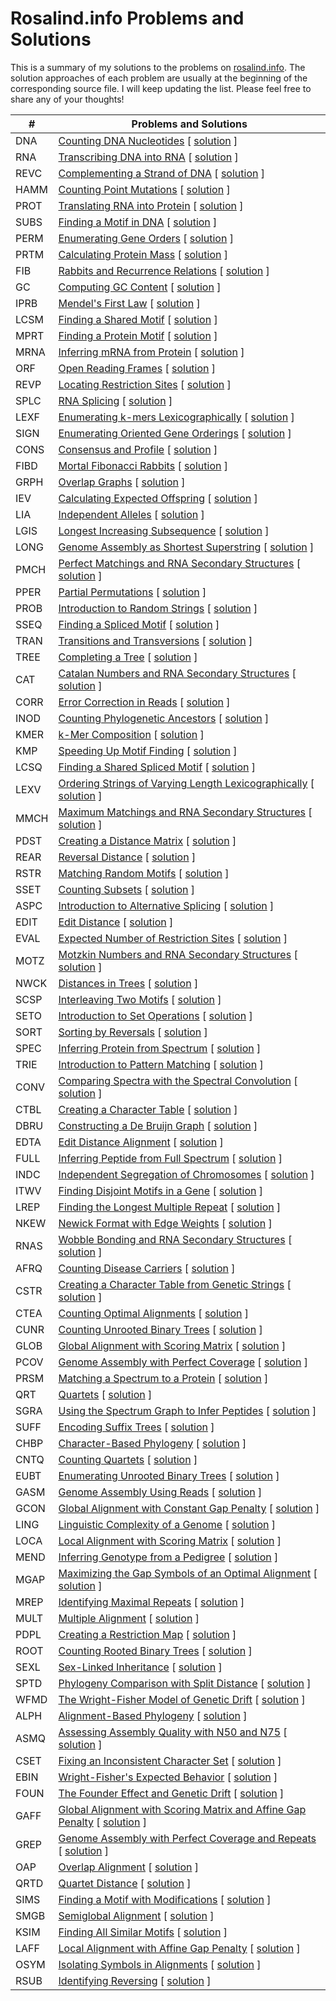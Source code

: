 # Rosalind.info Problems and Solutions

This is a summary of my solutions to the problems on [rosalind.info](https://www.rosalind.info). The solution approaches of each problem are usually at the beginning of the corresponding source file. I will keep updating the list. Please feel free to share any of your thoughts!



|  #  | Problems and Solutions 
|------------- | ------------- 
| DNA  | [Counting DNA Nucleotides][dna]                                        \[ [solution][dna_py] \]
| RNA  | [Transcribing DNA into RNA][rna]                                       \[ [solution][rna_py] \]
| REVC | [Complementing a Strand of DNA][revc]                                  \[ [solution][revc_py] \]
| HAMM | [Counting Point Mutations][hamm]                                       \[ [solution][hamm_py] \]
| PROT | [Translating RNA into Protein][prot]                                   \[ [solution][prot_py] \]
| SUBS | [Finding a Motif in DNA][subs]                                         \[ [solution][subs_py] \]
| PERM | [Enumerating Gene Orders][perm]                                        \[ [solution][perm_py] \]
| PRTM | [Calculating Protein Mass][prtm]                                       \[ [solution][prtm_py] \]
| FIB  | [Rabbits and Recurrence Relations][fib]                                \[ [solution][fib_py] \]
| GC   | [Computing GC Content][gc]                                             \[ [solution][gc_py] \]
| IPRB | [Mendel's First Law][iprb]                                             \[ [solution][iprb_py] \]
| LCSM | [Finding a Shared Motif][lcsm]                                         \[ [solution][lcsm_py] \]
| MPRT | [Finding a Protein Motif][mprt]                                        \[ [solution][mprt_py] \]
| MRNA | [Inferring mRNA from Protein][mrna]                                    \[ [solution][mrna_py] \]
| ORF  | [Open Reading Frames][orf]                                             \[ [solution][orf_py] \]
| REVP | [Locating Restriction Sites][revp]                                     \[ [solution][revp_py] \]
| SPLC | [RNA Splicing][splc]                                                   \[ [solution][splc_py] \]
| LEXF | [Enumerating k-mers Lexicographically][lexf]                           \[ [solution][lexf_py] \]
| SIGN | [Enumerating Oriented Gene Orderings][sign]                            \[ [solution][sign_py] \]
| CONS | [Consensus and Profile][cons]                                          \[ [solution][cons_py] \]
| FIBD | [Mortal Fibonacci Rabbits][fibd]                                       \[ [solution][fibd_py] \]
| GRPH | [Overlap Graphs][grph]                                                 \[ [solution][grph_py] \]
| IEV  | [Calculating Expected Offspring][iev]                                  \[ [solution][iev_py] \]
| LIA  | [Independent Alleles][lia]                                             \[ [solution][lia_py] \]
| LGIS | [Longest Increasing Subsequence][lgis]                                 \[ [solution][lgis_py] \]
| LONG | [Genome Assembly as Shortest Superstring][long]                        \[ [solution][long_py] \]
| PMCH | [Perfect Matchings and RNA Secondary Structures][pmch]                 \[ [solution][pmch_py] \]
| PPER | [Partial Permutations][pper]                                           \[ [solution][pper_py] \]
| PROB | [Introduction to Random Strings][prob]                                 \[ [solution][prob_py] \]
| SSEQ | [Finding a Spliced Motif][sseq]                                        \[ [solution][sseq_py] \]
| TRAN | [Transitions and Transversions][tran]                                  \[ [solution][tran_py] \]
| TREE | [Completing a Tree][tree]                                              \[ [solution][tree_py] \]
| CAT  | [Catalan Numbers and RNA Secondary Structures][cat]                    \[ [solution][cat_py] \]
| CORR | [Error Correction in Reads][corr]                                      \[ [solution][corr_py] \]
| INOD | [Counting Phylogenetic Ancestors][inod]                                \[ [solution][inod_py] \]
| KMER | [k-Mer Composition][kmer]                                              \[ [solution][kmer_py] \]
| KMP  | [Speeding Up Motif Finding][kmp]                                       \[ [solution][kmp_py] \]
| LCSQ | [Finding a Shared Spliced Motif][lcsq]                                 \[ [solution][lcsq_py] \]
| LEXV | [Ordering Strings of Varying Length Lexicographically][lexv]           \[ [solution][lexv_py] \]
| MMCH | [Maximum Matchings and RNA Secondary Structures][mmch]                 \[ [solution][mmch_py] \]
| PDST | [Creating a Distance Matrix][pdst]                                     \[ [solution][pdst_py] \]
| REAR | [Reversal Distance][rear]                                              \[ [solution][rear_py] \]
| RSTR | [Matching Random Motifs][rstr]                                         \[ [solution][rstr_py] \]
| SSET | [Counting Subsets][sset]                                               \[ [solution][sset_py] \]
| ASPC | [Introduction to Alternative Splicing][aspc]                           \[ [solution][aspc_py] \]
| EDIT | [Edit Distance][edit]                                                  \[ [solution][edit_py] \]
| EVAL | [Expected Number of Restriction Sites][eval]                           \[ [solution][eval_py] \]
| MOTZ | [Motzkin Numbers and RNA Secondary Structures][motz]                   \[ [solution][motz_py] \]
| NWCK | [Distances in Trees][nwck]                                             \[ [solution][nwck_py] \]
| SCSP | [Interleaving Two Motifs][scsp]                                        \[ [solution][scsp_py] \]
| SETO | [Introduction to Set Operations][seto]                                 \[ [solution][seto_py] \]
| SORT | [Sorting by Reversals][sort]                                           \[ [solution][sort_py] \]
| SPEC | [Inferring Protein from Spectrum][spec]                                \[ [solution][spec_py] \]
| TRIE | [Introduction to Pattern Matching][trie]                               \[ [solution][trie_py] \]
| CONV | [Comparing Spectra with the Spectral Convolution][conv]                \[ [solution][conv_py] \]
| CTBL | [Creating a Character Table][ctbl]                                     \[ [solution][ctbl_py] \]
| DBRU | [Constructing a De Bruijn Graph][dbru]                                 \[ [solution][dbru_py] \]
| EDTA | [Edit Distance Alignment][edta]                                        \[ [solution][edta_py] \]
| FULL | [Inferring Peptide from Full Spectrum][full]                           \[ [solution][full_py] \]
| INDC | [Independent Segregation of Chromosomes][indc]                         \[ [solution][indc_py] \]
| ITWV | [Finding Disjoint Motifs in a Gene][itwv]                              \[ [solution][itwv_py] \]
| LREP | [Finding the Longest Multiple Repeat][lrep]                            \[ [solution][lrep_py] \]
| NKEW | [Newick Format with Edge Weights][nkew]                                \[ [solution][nkew_py] \]
| RNAS | [Wobble Bonding and RNA Secondary Structures][rnas]                    \[ [solution][rnas_py] \]
| AFRQ | [Counting Disease Carriers][afrq]                                      \[ [solution][afrq_py] \]
| CSTR | [Creating a Character Table from Genetic Strings][cstr]                \[ [solution][cstr_py] \]
| CTEA | [Counting Optimal Alignments][ctea]                                    \[ [solution][ctea_py] \]
| CUNR | [Counting Unrooted Binary Trees][cunr]                                 \[ [solution][cunr_py] \]
| GLOB | [Global Alignment with Scoring Matrix][glob]                           \[ [solution][glob_py] \]
| PCOV | [Genome Assembly with Perfect Coverage][pcov]                          \[ [solution][pcov_py] \]
| PRSM | [Matching a Spectrum to a Protein][prsm]                               \[ [solution][prsm_py] \]
| QRT  | [Quartets][qrt]                                                        \[ [solution][qrt_py] \]
| SGRA | [Using the Spectrum Graph to Infer Peptides][sgra]                     \[ [solution][sgra_py] \]
| SUFF | [Encoding Suffix Trees][suff]                                          \[ [solution][suff_py] \]
| CHBP | [Character-Based Phylogeny][chbp]                                      \[ [solution][chbp_py] \]
| CNTQ | [Counting Quartets][cntq]                                              \[ [solution][cntq_py] \]
| EUBT | [Enumerating Unrooted Binary Trees][eubt]                              \[ [solution][eubt_py] \]
| GASM | [Genome Assembly Using Reads][gasm]                                    \[ [solution][gasm_py] \]
| GCON | [Global Alignment with Constant Gap Penalty][gcon]                     \[ [solution][gcon_py] \]
| LING | [Linguistic Complexity of a Genome][ling]                              \[ [solution][ling_py] \]
| LOCA | [Local Alignment with Scoring Matrix][loca]                            \[ [solution][loca_py] \]
| MEND | [Inferring Genotype from a Pedigree][mend]                             \[ [solution][mend_py] \]
| MGAP | [Maximizing the Gap Symbols of an Optimal Alignment][mgap]             \[ [solution][mgap_py] \]
| MREP | [Identifying Maximal Repeats][mrep]                                    \[ [solution][mrep_py] \]
| MULT | [Multiple Alignment][mult]                                             \[ [solution][mult_py] \]
| PDPL | [Creating a Restriction Map][pdpl]                                     \[ [solution][pdpl_py] \]
| ROOT | [Counting Rooted Binary Trees][root]                                   \[ [solution][root_py] \]
| SEXL | [Sex-Linked Inheritance][sexl]                                         \[ [solution][sexl_py] \]
| SPTD | [Phylogeny Comparison with Split Distance][sptd]                       \[ [solution][sptd_py] \]
| WFMD | [The Wright-Fisher Model of Genetic Drift][wfmd]                       \[ [solution][wfmd_py] \]
| ALPH | [Alignment-Based Phylogeny][alph]                                      \[ [solution][alph_py] \]
| ASMQ | [Assessing Assembly Quality with N50 and N75][asmq]                    \[ [solution][asmq_py] \]
| CSET | [Fixing an Inconsistent Character Set][cset]                           \[ [solution][cset_py] \]
| EBIN | [Wright-Fisher's Expected Behavior][ebin]                              \[ [solution][ebin_py] \]
| FOUN | [The Founder Effect and Genetic Drift][foun]                           \[ [solution][foun_py] \]
| GAFF | [Global Alignment with Scoring Matrix and Affine Gap Penalty][gaff]    \[ [solution][gaff_py] \]
| GREP | [Genome Assembly with Perfect Coverage and Repeats][grep]              \[ [solution][grep_py] \]
| OAP  | [Overlap Alignment][oap]                                               \[ [solution][oap_py] \]
| QRTD | [Quartet Distance][qrtd]                                               \[ [solution][qrtd_py] \]
| SIMS | [Finding a Motif with Modifications][sims]                             \[ [solution][sims_py] \]
| SMGB | [Semiglobal Alignment][smgb]                                           \[ [solution][smgb_py] \]
| KSIM | [Finding All Similar Motifs][ksim]                                     \[ [solution][ksim_py] \]
| LAFF | [Local Alignment with Affine Gap Penalty][laff]                        \[ [solution][laff_py] \]
| OSYM | [Isolating Symbols in Alignments][osym]                                \[ [solution][osym_py] \]
| RSUB | [Identifying Reversing][rsub]                                          \[ [solution][rsub_py] \]


<!-- &#x1f512;   for the lock -->
<!-- tiltle -->
[dna]: http://rosalind.info/problems/dna/
[rna]: http://rosalind.info/problems/rna/
[revc]: http://rosalind.info/problems/revc/
[hamm]: http://rosalind.info/problems/hamm/
[prot]: http://rosalind.info/problems/prot/
[subs]: http://rosalind.info/problems/subs/
[perm]: http://rosalind.info/problems/perm/
[prtm]: http://rosalind.info/problems/prtm/
[fib]: http://rosalind.info/problems/fib/
[gc]: http://rosalind.info/problems/gc/
[iprb]: http://rosalind.info/problems/iprb/
[lcsm]: http://rosalind.info/problems/lcsm/
[mprt]: http://rosalind.info/problems/mprt/
[mrna]: http://rosalind.info/problems/mrna/
[orf]: http://rosalind.info/problems/orf/
[revp]: http://rosalind.info/problems/revp/
[splc]: http://rosalind.info/problems/splc/
[lexf]: http://rosalind.info/problems/lexf/
[sign]: http://rosalind.info/problems/sign/
[cons]: http://rosalind.info/problems/cons/
[fibd]: http://rosalind.info/problems/fibd/
[grph]: http://rosalind.info/problems/grph/
[iev]: http://rosalind.info/problems/iev/
[lia]: http://rosalind.info/problems/lia/
[lgis]: http://rosalind.info/problems/lgis/
[long]: http://rosalind.info/problems/long/
[pmch]: http://rosalind.info/problems/pmch/
[pper]: http://rosalind.info/problems/pper/
[prob]: http://rosalind.info/problems/prob/
[sseq]: http://rosalind.info/problems/sseq/
[tran]: http://rosalind.info/problems/tran/
[tree]: http://rosalind.info/problems/tree/
[cat]: http://rosalind.info/problems/cat/
[corr]: http://rosalind.info/problems/corr/
[inod]: http://rosalind.info/problems/inod/
[kmer]: http://rosalind.info/problems/kmer/
[kmp]: http://rosalind.info/problems/kmp/
[lcsq]: http://rosalind.info/problems/lcsq/
[lexv]: http://rosalind.info/problems/lexv/
[mmch]: http://rosalind.info/problems/mmch/
[pdst]: http://rosalind.info/problems/pdst/
[rear]: http://rosalind.info/problems/rear/
[rstr]: http://rosalind.info/problems/rstr/
[sset]: http://rosalind.info/problems/sset/
[aspc]: http://rosalind.info/problems/aspc/
[edit]: http://rosalind.info/problems/edit/
[eval]: http://rosalind.info/problems/eval/
[motz]: http://rosalind.info/problems/motz/
[nwck]: http://rosalind.info/problems/nwck/
[scsp]: http://rosalind.info/problems/scsp/
[seto]: http://rosalind.info/problems/seto/
[sort]: http://rosalind.info/problems/sort/
[spec]: http://rosalind.info/problems/spec/
[trie]: http://rosalind.info/problems/trie/
[conv]: http://rosalind.info/problems/conv/
[ctbl]: http://rosalind.info/problems/ctbl/
[dbru]: http://rosalind.info/problems/dbru/
[edta]: http://rosalind.info/problems/edta/
[full]: http://rosalind.info/problems/full/
[indc]: http://rosalind.info/problems/indc/
[itwv]: http://rosalind.info/problems/itwv/
[lrep]: http://rosalind.info/problems/lrep/
[nkew]: http://rosalind.info/problems/nkew/
[rnas]: http://rosalind.info/problems/rnas/
[afrq]: http://rosalind.info/problems/afrq/
[cstr]: http://rosalind.info/problems/cstr/
[ctea]: http://rosalind.info/problems/ctea/
[cunr]: http://rosalind.info/problems/cunr/
[glob]: http://rosalind.info/problems/glob/
[pcov]: http://rosalind.info/problems/pcov/
[prsm]: http://rosalind.info/problems/prsm/
[qrt]: http://rosalind.info/problems/qrt/
[sgra]: http://rosalind.info/problems/sgra/
[suff]: http://rosalind.info/problems/suff/
[chbp]: http://rosalind.info/problems/chbp/
[cntq]: http://rosalind.info/problems/cntq/
[eubt]: http://rosalind.info/problems/eubt/
[gasm]: http://rosalind.info/problems/gasm/
[gcon]: http://rosalind.info/problems/gcon/
[ling]: http://rosalind.info/problems/ling/
[loca]: http://rosalind.info/problems/loca/
[mend]: http://rosalind.info/problems/mend/
[mgap]: http://rosalind.info/problems/mgap/
[mrep]: http://rosalind.info/problems/mrep/
[mult]: http://rosalind.info/problems/mult/
[pdpl]: http://rosalind.info/problems/pdpl/
[root]: http://rosalind.info/problems/root/
[sexl]: http://rosalind.info/problems/sexl/
[sptd]: http://rosalind.info/problems/sptd/
[wfmd]: http://rosalind.info/problems/wfmd/
[alph]: http://rosalind.info/problems/alph/
[asmq]: http://rosalind.info/problems/asmq/
[cset]: http://rosalind.info/problems/cset/
[ebin]: http://rosalind.info/problems/ebin/
[foun]: http://rosalind.info/problems/foun/
[gaff]: http://rosalind.info/problems/gaff/
[grep]: http://rosalind.info/problems/grep/
[oap]: http://rosalind.info/problems/oap/
[qrtd]: http://rosalind.info/problems/qrtd/
[sims]: http://rosalind.info/problems/sims/
[smgb]: http://rosalind.info/problems/smgb/
[ksim]: http://rosalind.info/problems/ksim/
[laff]: http://rosalind.info/problems/laff/
[osym]: http://rosalind.info/problems/osym/
[rsub]: http://rosalind.info/problems/rsub/

<!-- solution -->
[dna_py]: https://github.com/thongle91/rosalind/tree/master/codes/dna.py
[rna_py]: https://github.com/thongle91/rosalind/tree/master/codes/rna.py
[revc_py]: https://github.com/thongle91/rosalind/tree/master/codes/revc.py
[hamm_py]: https://github.com/thongle91/rosalind/tree/master/codes/hamm.py
[prot_py]: https://github.com/thongle91/rosalind/tree/master/codes/prot.py
[subs_py]: https://github.com/thongle91/rosalind/tree/master/codes/subs.py
[perm_py]: https://github.com/thongle91/rosalind/tree/master/codes/perm.py
[prtm_py]: https://github.com/thongle91/rosalind/tree/master/codes/prtm.py
[fib_py]: https://github.com/thongle91/rosalind/tree/master/codes/fib.py
[gc_py]: https://github.com/thongle91/rosalind/tree/master/codes/gc.py
[iprb_py]: https://github.com/thongle91/rosalind/tree/master/codes/iprb.py
[lcsm_py]: https://github.com/thongle91/rosalind/tree/master/codes/lcsm.py
[mprt_py]: https://github.com/thongle91/rosalind/tree/master/codes/mprt.py
[mrna_py]: https://github.com/thongle91/rosalind/tree/master/codes/mrna.py
[orf_py]: https://github.com/thongle91/rosalind/tree/master/codes/orf.py
[revp_py]: https://github.com/thongle91/rosalind/tree/master/codes/revp.py
[splc_py]: https://github.com/thongle91/rosalind/tree/master/codes/splc.py
[lexf_py]: https://github.com/thongle91/rosalind/tree/master/codes/lexf.py
[sign_py]: https://github.com/thongle91/rosalind/tree/master/codes/sign.py
[cons_py]: https://github.com/thongle91/rosalind/tree/master/codes/cons.py
[fibd_py]: https://github.com/thongle91/rosalind/tree/master/codes/fibd.py
[grph_py]: https://github.com/thongle91/rosalind/tree/master/codes/grph.py
[iev_py]: https://github.com/thongle91/rosalind/tree/master/codes/iev.py
[lia_py]: https://github.com/thongle91/rosalind/tree/master/codes/lia.py
[lgis_py]: https://github.com/thongle91/rosalind/tree/master/codes/lgis.py
[long_py]: https://github.com/thongle91/rosalind/tree/master/codes/long.py
[pmch_py]: https://github.com/thongle91/rosalind/tree/master/codes/pmch.py
[pper_py]: https://github.com/thongle91/rosalind/tree/master/codes/pper.py
[prob_py]: https://github.com/thongle91/rosalind/tree/master/codes/prob.py
[sseq_py]: https://github.com/thongle91/rosalind/tree/master/codes/sseq.py
[tran_py]: https://github.com/thongle91/rosalind/tree/master/codes/tran.py
[tree_py]: https://github.com/thongle91/rosalind/tree/master/codes/tree.py
[cat_py]: https://github.com/thongle91/rosalind/tree/master/codes/cat.py
[corr_py]: https://github.com/thongle91/rosalind/tree/master/codes/corr.py
[inod_py]: https://github.com/thongle91/rosalind/tree/master/codes/inod.py
[kmer_py]: https://github.com/thongle91/rosalind/tree/master/codes/kmer.py
[kmp_py]: https://github.com/thongle91/rosalind/tree/master/codes/kmp.py
[lcsq_py]: https://github.com/thongle91/rosalind/tree/master/codes/lcsq.py
[lexv_py]: https://github.com/thongle91/rosalind/tree/master/codes/lexv.py
[mmch_py]: https://github.com/thongle91/rosalind/tree/master/codes/mmch.py
[pdst_py]: https://github.com/thongle91/rosalind/tree/master/codes/pdst.py
[rear_py]: https://github.com/thongle91/rosalind/tree/master/codes/rear.py
[rstr_py]: https://github.com/thongle91/rosalind/tree/master/codes/rstr.py
[sset_py]: https://github.com/thongle91/rosalind/tree/master/codes/sset.py
[aspc_py]: https://github.com/thongle91/rosalind/tree/master/codes/aspc.py
[edit_py]: https://github.com/thongle91/rosalind/tree/master/codes/edit.py
[eval_py]: https://github.com/thongle91/rosalind/tree/master/codes/eval.py
[motz_py]: https://github.com/thongle91/rosalind/tree/master/codes/motz.py
[nwck_py]: https://github.com/thongle91/rosalind/tree/master/codes/nwck.py
[scsp_py]: https://github.com/thongle91/rosalind/tree/master/codes/scsp.py
[seto_py]: https://github.com/thongle91/rosalind/tree/master/codes/seto.py
[sort_py]: https://github.com/thongle91/rosalind/tree/master/codes/sort.py
[spec_py]: https://github.com/thongle91/rosalind/tree/master/codes/spec.py
[trie_py]: https://github.com/thongle91/rosalind/tree/master/codes/trie.py
[conv_py]: https://github.com/thongle91/rosalind/tree/master/codes/conv.py
[ctbl_py]: https://github.com/thongle91/rosalind/tree/master/codes/ctbl.py
[dbru_py]: https://github.com/thongle91/rosalind/tree/master/codes/dbru.py
[edta_py]: https://github.com/thongle91/rosalind/tree/master/codes/edta.py
[full_py]: https://github.com/thongle91/rosalind/tree/master/codes/full.py
[indc_py]: https://github.com/thongle91/rosalind/tree/master/codes/indc.py
[itwv_py]: https://github.com/thongle91/rosalind/tree/master/codes/itwv.py
[lrep_py]: https://github.com/thongle91/rosalind/tree/master/codes/lrep.py
[nkew_py]: https://github.com/thongle91/rosalind/tree/master/codes/nkew.py
[rnas_py]: https://github.com/thongle91/rosalind/tree/master/codes/rnas.py
[afrq_py]: https://github.com/thongle91/rosalind/tree/master/codes/afrq.py
[cstr_py]: https://github.com/thongle91/rosalind/tree/master/codes/cstr.py
[ctea_py]: https://github.com/thongle91/rosalind/tree/master/codes/ctea.py
[cunr_py]: https://github.com/thongle91/rosalind/tree/master/codes/cunr.py
[glob_py]: https://github.com/thongle91/rosalind/tree/master/codes/glob.py
[pcov_py]: https://github.com/thongle91/rosalind/tree/master/codes/pcov.py
[prsm_py]: https://github.com/thongle91/rosalind/tree/master/codes/prsm.py
[qrt_py]: https://github.com/thongle91/rosalind/tree/master/codes/qrt.py
[sgra_py]: https://github.com/thongle91/rosalind/tree/master/codes/sgra.py
[suff_py]: https://github.com/thongle91/rosalind/tree/master/codes/suff.py
[chbp_py]: https://github.com/thongle91/rosalind/tree/master/codes/chbp.py
[cntq_py]: https://github.com/thongle91/rosalind/tree/master/codes/cntq.py
[eubt_py]: https://github.com/thongle91/rosalind/tree/master/codes/eubt.py
[gasm_py]: https://github.com/thongle91/rosalind/tree/master/codes/gasm.py
[gcon_py]: https://github.com/thongle91/rosalind/tree/master/codes/gcon.py
[ling_py]: https://github.com/thongle91/rosalind/tree/master/codes/ling.py
[loca_py]: https://github.com/thongle91/rosalind/tree/master/codes/loca.py
[mend_py]: https://github.com/thongle91/rosalind/tree/master/codes/mend.py
[mgap_py]: https://github.com/thongle91/rosalind/tree/master/codes/mgap.py
[mrep_py]: https://github.com/thongle91/rosalind/tree/master/codes/mrep.py
[mult_py]: https://github.com/thongle91/rosalind/tree/master/codes/mult.py
[pdpl_py]: https://github.com/thongle91/rosalind/tree/master/codes/pdpl.py
[root_py]: https://github.com/thongle91/rosalind/tree/master/codes/root.py
[sexl_py]: https://github.com/thongle91/rosalind/tree/master/codes/sexl.py
[sptd_py]: https://github.com/thongle91/rosalind/tree/master/codes/sptd.py
[wfmd_py]: https://github.com/thongle91/rosalind/tree/master/codes/wfmd.py
[alph_py]: https://github.com/thongle91/rosalind/tree/master/codes/alph.py
[asmq_py]: https://github.com/thongle91/rosalind/tree/master/codes/asmq.py
[cset_py]: https://github.com/thongle91/rosalind/tree/master/codes/cset.py
[ebin_py]: https://github.com/thongle91/rosalind/tree/master/codes/ebin.py
[foun_py]: https://github.com/thongle91/rosalind/tree/master/codes/foun.py
[gaff_py]: https://github.com/thongle91/rosalind/tree/master/codes/gaff.py
[grep_py]: https://github.com/thongle91/rosalind/tree/master/codes/grep.py
[oap_py]: https://github.com/thongle91/rosalind/tree/master/codes/oap.py
[qrtd_py]: https://github.com/thongle91/rosalind/tree/master/codes/qrtd.py
[sims_py]: https://github.com/thongle91/rosalind/tree/master/codes/sims.py
[smgb_py]: https://github.com/thongle91/rosalind/tree/master/codes/smgb.py
[ksim_py]: https://github.com/thongle91/rosalind/tree/master/codes/ksim.py
[laff_py]: https://github.com/thongle91/rosalind/tree/master/codes/laff.py
[osym_py]: https://github.com/thongle91/rosalind/tree/master/codes/osym.py
[rsub_py]: https://github.com/thongle91/rosalind/tree/master/codes/rsub.py